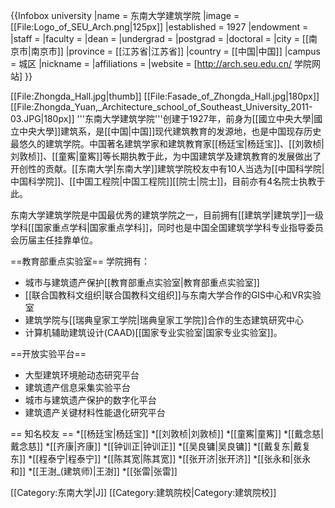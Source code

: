 {{Infobox university
|name            = 东南大学建筑学院
|image           = [[File:Logo_of_SEU_Arch.png|125px]]
|established     = 1927
|endowment       =
|staff           =
|faculty         =
|dean            = 
|undergrad       =
|postgrad        =
|doctoral        =
|city            = [[南京市|南京市]]
|province        = [[江苏省|江苏省]]
|country         = [[中国|中国]]
|campus          = 城区
|nickname        =
|affiliations    =
|website         = [http://arch.seu.edu.cn/ 学院网站]
}}

[[File:Zhongda_Hall.jpg|thumb]]
[[File:Fasade_of_Zhongda_Hall.jpg|180px]]
[[File:Zhongda_Yuan,_Architecture_school_of_Southeast_University_2011-03.JPG|180px]]
'''东南大学建筑学院'''创建于1927年，前身为[[國立中央大學|國立中央大學]]建筑系，是[[中国|中国]]现代建筑教育的发源地，也是中国现存历史最悠久的建筑学院。中国著名建筑学家和建筑教育家[[杨廷宝|杨廷宝]]、[[刘敦桢|刘敦桢]]、[[童寯|童寯]]等长期执教于此，为中国建筑学及建筑教育的发展做出了开创性的贡献。[[东南大学|东南大学]]建筑学院校友中有10人当选为[[中国科学院|中国科学院]]、[[中国工程院|中国工程院]][[院士|院士]]，目前亦有4名院士执教于此。

东南大学建筑学院是中国最优秀的建筑学院之一，目前拥有[[建筑学|建筑学]]一级学科[[国家重点学科|国家重点学科]]，同时也是中国全国建筑学学科专业指导委员会历届主任挂靠单位。

==教育部重点实验室==
学院拥有：
* 城市与建筑遗产保护[[教育部重点实验室|教育部重点实验室]]
* [[联合国教科文组织|联合国教科文组织]]与东南大学合作的GIS中心和VR实验室
* 建筑学院与[[瑞典皇家工学院|瑞典皇家工学院]]合作的生态建筑研究中心
* 计算机辅助建筑设计(CAAD)[[国家专业实验室|国家专业实验室]]。

==开放实验平台==
* 大型建筑环境舱动态研究平台
* 建筑遗产信息采集实验平台
* 城市与建筑遗产保护的数字化平台
* 建筑遗产关键材料性能退化研究平台

== 知名校友 ==
*[[杨廷宝|杨廷宝]]
*[[刘敦桢|刘敦桢]]
*[[童寯|童寯]]
*[[戴念慈|戴念慈]]
*[[齐康|齐康]]
*[[钟训正|钟训正]]
*[[吴良镛|吴良镛]]
*[[戴复东|戴复东]]
*[[程泰宁|程泰宁]]
*[[陈其宽|陈其宽]]
*[[张开济|张开济]]
*[[张永和|张永和]]
*[[王澍_(建筑师)|王澍]]
*[[张雷|张雷]]

[[Category:东南大学|J]]
[[Category:建筑院校|Category:建筑院校]]